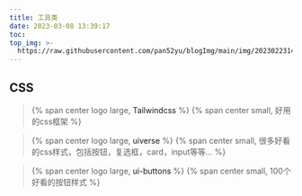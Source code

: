 ```yaml
---
title: 工具类
date: 2023-03-08 13:39:17
toc:
top_img: >-
  https://raw.githubusercontent.com/pan52yu/blogImg/main/img/20230223141159.png
---
```


## CSS

> {% span center logo large, <a href="https://tailwindcss.com/docs/installation" target='_blank'>Tailwindcss</a> %}
> {% span center small, 好用的css框架 %}


> {% span center logo large, <a href="https://uiverse.io/all" target='_blank'>uiverse</a> %}
> {% span center small, 很多好看的css样式，包括按钮，复选框，card，input等等... %}

> {% span center logo large, <a href="https://ui-buttons.web.app/" target='_blank'>ui-buttons</a> %}
> {% span center small, 100个好看的按钮样式 %}



<style>
a {
    text-decoration:none !important;
}
span.p.small {
  border-bottom: 1px solid #ccc !important;
}
</style>
